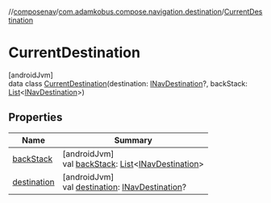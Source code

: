 //[composenav](../../../index.md)/[com.adamkobus.compose.navigation.destination](../index.md)/[CurrentDestination](index.md)

# CurrentDestination

[androidJvm]\
data class [CurrentDestination](index.md)(destination: [INavDestination](../-i-nav-destination/index.md)?, backStack: [List](https://kotlinlang.org/api/latest/jvm/stdlib/kotlin.collections/-list/index.html)&lt;[INavDestination](../-i-nav-destination/index.md)&gt;)

## Properties

| Name | Summary |
|---|---|
| [backStack](back-stack.md) | [androidJvm]<br>val [backStack](back-stack.md): [List](https://kotlinlang.org/api/latest/jvm/stdlib/kotlin.collections/-list/index.html)&lt;[INavDestination](../-i-nav-destination/index.md)&gt; |
| [destination](destination.md) | [androidJvm]<br>val [destination](destination.md): [INavDestination](../-i-nav-destination/index.md)? |
